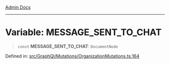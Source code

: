 [Admin Docs](/)

***

# Variable: MESSAGE\_SENT\_TO\_CHAT

> `const` **MESSAGE\_SENT\_TO\_CHAT**: `DocumentNode`

Defined in: [src/GraphQl/Mutations/OrganizationMutations.ts:164](https://github.com/Aad1tya27/talawa-admin/blob/dd4a08e622d0fa38bcf9758a530e8cdf917dbac8/src/GraphQl/Mutations/OrganizationMutations.ts#L164)
